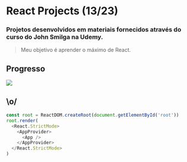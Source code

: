 # React Projects (13/23)

### Projetos desenvolvidos em materiais fornecidos através do curso do John Smilga na Udemy.

> Meu objetivo é aprender o máximo de React.

## Progresso

![](https://geps.dev/progress/56)

## \o/

```javascript
const root = ReactDOM.createRoot(document.getElementById('root'))
root.render(
  <React.StrictMode>
    <AppProvider>
      <App />
    </AppProvider>
  </React.StrictMode>
)
```
